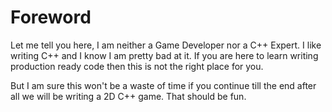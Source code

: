 # Foreword
Let me tell you here, I am neither a Game Developer nor a C++ Expert. I like writing C++ and I know I am pretty bad at it. If you are here to learn writing production ready code then this is not the right place for you.

But I am sure this won't be a waste of time if you continue till the end after all we will be writing a 2D C++ game. That should be fun.

